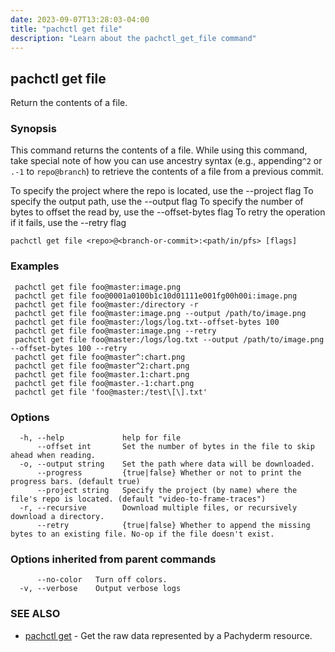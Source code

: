 ```yaml
---
date: 2023-09-07T13:28:03-04:00
title: "pachctl get file"
description: "Learn about the pachctl_get_file command"
---
```


## pachctl get file

Return the contents of a file.

### Synopsis

This command returns the contents of a file. While using this command, take special note of how you can use ancestry syntax (e.g., appending`^2` or `.-1` to `repo@branch`) to retrieve the contents of a file from a previous commit. 

 To specify the project where the repo is located, use the --project flag 
 To specify the output path, use the --output flag 
 To specify the number of bytes to offset the read by, use the --offset-bytes flag 
 To retry the operation if it fails, use the --retry flag 


```
pachctl get file <repo>@<branch-or-commit>:<path/in/pfs> [flags]
```

### Examples

```
 pachctl get file foo@master:image.png 
 pachctl get file foo@0001a0100b1c10d01111e001fg00h00i:image.png 
 pachctl get file foo@master:/directory -r 
 pachctl get file foo@master:image.png --output /path/to/image.png 
 pachctl get file foo@master:/logs/log.txt--offset-bytes 100 
 pachctl get file foo@master:image.png --retry 
 pachctl get file foo@master:/logs/log.txt --output /path/to/image.png --offset-bytes 100 --retry 
 pachctl get file foo@master^:chart.png 
 pachctl get file foo@master^2:chart.png  
 pachctl get file foo@master.1:chart.png  
 pachctl get file foo@master.-1:chart.png  
 pachctl get file 'foo@master:/test\[\].txt'

```

### Options

```
  -h, --help             help for file
      --offset int       Set the number of bytes in the file to skip ahead when reading.
  -o, --output string    Set the path where data will be downloaded.
      --progress         {true|false} Whether or not to print the progress bars. (default true)
      --project string   Specify the project (by name) where the file's repo is located. (default "video-to-frame-traces")
  -r, --recursive        Download multiple files, or recursively download a directory.
      --retry            {true|false} Whether to append the missing bytes to an existing file. No-op if the file doesn't exist.
```

### Options inherited from parent commands

```
      --no-color   Turn off colors.
  -v, --verbose    Output verbose logs
```

### SEE ALSO

* [pachctl get](../pachctl_get)	 - Get the raw data represented by a Pachyderm resource.

